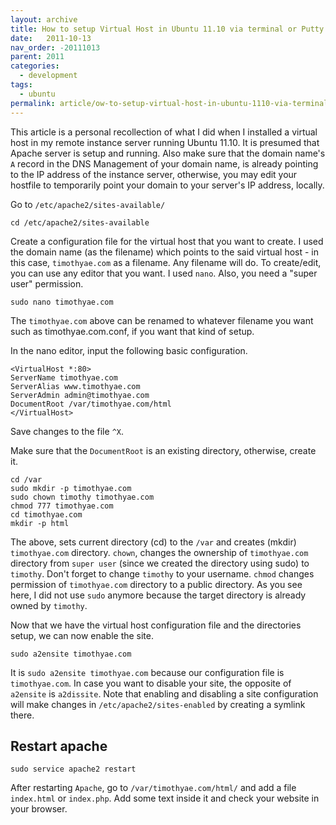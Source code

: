 ```yaml
---
layout: archive
title: How to setup Virtual Host in Ubuntu 11.10 via terminal or Putty
date:   2011-10-13
nav_order: -20111013
parent: 2011
categories:
  - development
tags:
  - ubuntu
permalink: article/ow-to-setup-virtual-host-in-ubuntu-1110-via-terminal-or-putty
---
```


This article is a personal recollection of what I did when I installed a virtual host in my remote instance server running Ubuntu 11.10. It is presumed that Apache server is setup and running. Also make sure that the domain name's `A` record in the DNS Management of your domain name, is already pointing to the IP address of the instance server, otherwise, you may edit your hostfile to temporarily point your domain to your server's IP address, locally.
 
Go to `/etc/apache2/sites-available/`
 
```
cd /etc/apache2/sites-available
```
 
Create a configuration file for the virtual host that you want to create. I used the domain name (as the filename) which points to the said virtual host - in this case, `timothyae.com` as a filename. Any filename will do. To create/edit, you can use any editor that you want. I used `nano`. Also, you need a "super user" permission.
 
```
sudo nano timothyae.com
```
 
The `timothyae.com` above can be renamed to whatever filename you want such as timothyae.com.conf, if you want that kind of setup.
 
In the nano editor, input the following basic configuration.
 
```
<VirtualHost *:80>
ServerName timothyae.com 
ServerAlias www.timothyae.com
ServerAdmin admin@timothyae.com
DocumentRoot /var/timothyae.com/html
</VirtualHost>
```
 
Save changes to the file `^X`.
 
Make sure that the `DocumentRoot` is an existing directory, otherwise, create it.
 
```
cd /var
sudo mkdir -p timothyae.com
sudo chown timothy timothyae.com
chmod 777 timothyae.com
cd timothyae.com
mkdir -p html
```
 
The above, sets current directory (cd) to the `/var` and creates (mkdir) `timothyae.com` directory. `chown`, changes the ownership of `timothyae.com` directory from `super user` (since we created the directory using sudo) to `timothy`. Don't forget to change `timothy` to your username. `chmod` changes permission of `timothyae.com` directory to a public directory. As you see here, I did not use `sudo` anymore because the target directory is already owned by `timothy`.

Now that we have the virtual host configuration file and the directories setup, we can now enable the site.
 
```
sudo a2ensite timothyae.com
```
 
It is `sudo a2ensite timothyae.com` because our configuration file is `timothyae.com`. In case you want to disable your site, the opposite of `a2ensite` is `a2dissite`.  Note that enabling and disabling a site configuration will make changes in `/etc/apache2/sites-enabled` by creating a symlink there.
 
## Restart apache
 
```
sudo service apache2 restart
```
 
After restarting `Apache`, go to `/var/timothyae.com/html/` and add a file `index.html` or `index.php`.  Add some text inside it and check your website in your browser.
